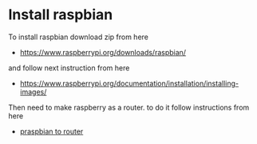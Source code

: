 # Install  raspbian
To install raspbian download zip from here

- https://www.raspberrypi.org/downloads/raspbian/

and follow next instruction from here
- https://www.raspberrypi.org/documentation/installation/installing-images/

Then need to make raspberry as a router. to do it follow instructions from here
- [praspbian to router](https://github.com/VolodymyrTymets/RNL-detector/doc/raspian-to-router.md)